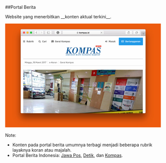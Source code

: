 ##Portal Berita

<div class="fragment fade-up">
    <p class="spotlight">Website yang menerbitkan __konten aktual terkini__.</p>
    <p><img src="./slides/img/website-type-news.jpg"></p>
</div>

Note:
- Konten pada portal berita umumnya terbagi menjadi beberapa rubrik layaknya koran atau majalah.
- Portal Berita Indonesia: [Jawa Pos](http://www.jawapos.com/), [Detik](http://www.detik.com/), dan [Kompas](http://kompas.id/).
